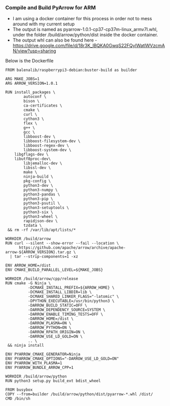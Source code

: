 ### Compile and Build PyArrow for ARM

- I am using a docker container for this process in order not to mess around with my current setup
- The output is named as pyarrow-1.0.1-cp37-cp37m-linux_armv7l.whl, under the folder /build/arrow/python/dist inside the docker container.
- The output whl can also be found here - https://drive.google.com/file/d/18r3K_lBQKA0GwqS22FQyIWatlWVzcmAN/view?usp=sharing

Below is the Dockerfile

```
FROM balenalib/raspberrypi3-debian:buster-build as builder

ARG MAKE_JOBS=1
ARG ARROW_VERSION=1.0.1

RUN install_packages \
        autoconf \
        bison \
        ca-certificates \
        cmake \
        curl \
        cython3 \
        flex \
        g++ \
        gcc \
        libboost-dev \
        libboost-filesystem-dev \
        libboost-regex-dev \
        libboost-system-dev \
	libgflags-dev \
	libutf8proc-dev\
        libjemalloc-dev \
        libssl-dev \
        make \
        ninja-build \
        pkg-config \
        python3-dev \
        python3-numpy \
        python3-pandas \
        python3-pip \
        python3-psutil \
        python3-setuptools \
        python3-six \
        python3-wheel \
        rapidjson-dev \
        tzdata \
 && rm -rf /var/lib/apt/lists/*

WORKDIR /build/arrow
RUN curl --silent --show-error --fail --location \
      https://github.com/apache/arrow/archive/apache-arrow-${ARROW_VERSION}.tar.gz \
  | tar --strip-components=1 -xz

ENV ARROW_HOME=/dist
ENV CMAKE_BUILD_PARALLEL_LEVEL=${MAKE_JOBS}

WORKDIR /build/arrow/cpp/release
RUN cmake -G Ninja \
          -DCMAKE_INSTALL_PREFIX=${ARROW_HOME} \
          -DCMAKE_INSTALL_LIBDIR=lib \
          -DCMAKE_SHARED_LINKER_FLAGS="-latomic" \
          -DPYTHON_EXECUTABLE=/usr/bin/python3 \
          -DARROW_BUILD_STATIC=OFF \
          -DARROW_DEPENDENCY_SOURCE=SYSTEM \
          -DARROW_ENABLE_TIMING_TESTS=OFF \
          -DARROW_HOME=/dist \
          -DARROW_PLASMA=ON \
          -DARROW_PYTHON=ON \
          -DARROW_RPATH_ORIGIN=ON \
          -DARROW_USE_LD_GOLD=ON \
          .. \
 && ninja install

ENV PYARROW_CMAKE_GENERATOR=Ninja
ENV PYARROW_CMAKE_OPTIONS="-DARROW_USE_LD_GOLD=ON"
ENV PYARROW_WITH_PLASMA=1
ENV PYARROW_BUNDLE_ARROW_CPP=1

WORKDIR /build/arrow/python
RUN python3 setup.py build_ext bdist_wheel

FROM busybox
COPY --from=builder /build/arrow/python/dist/pyarrow-*.whl /dist/
CMD /bin/sh
```





